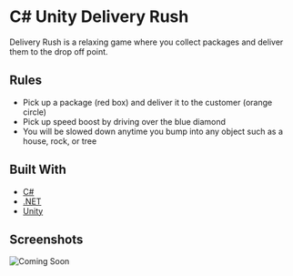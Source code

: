 # C# Unity Delivery Rush

Delivery Rush is a relaxing game where you collect packages and deliver them to the drop off point.

## Rules

- Pick up a package (red box) and deliver it to the customer (orange circle)
- Pick up speed boost by driving over the blue diamond
- You will be slowed down anytime you bump into any object such as a house, rock, or tree

## Built With

- [C#](https://docs.microsoft.com/en-us/dotnet/csharp/)
- [.NET](https://dotnet.microsoft.com/)
- [Unity](https://unity.com/)

## Screenshots

![Coming Soon](https://upload.wikimedia.org/wikipedia/commons/8/80/Comingsoon.png "Coming Soon")
